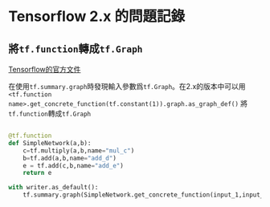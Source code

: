 # Tensorflow 2.x 的問題記錄

## 將`tf.function`轉成`tf.Graph`

[Tensorflow的官方文件](https://www.tensorflow.org/guide/intro_to_graphs#converting_python_functions_to_graphs)

在使用`tf.summary.graph`時發現輸入參數爲`tf.Graph`。在2.x的版本中可以用`<tf.function name>.get_concrete_function(tf.constant(1)).graph.as_graph_def()` 將 `tf.function`轉成`tf.Graph`

```python

@tf.function
def SimpleNetwork(a,b):
    c=tf.multiply(a,b,name="mul_c")
    b=tf.add(a,b,name="add_d")
    e = tf.add(c,b,name="add_e")
    return e

with writer.as_default():
    tf.summary.graph(SimpleNetwork.get_concrete_function(input_1,input_2).graph.as_graph_def())

```

